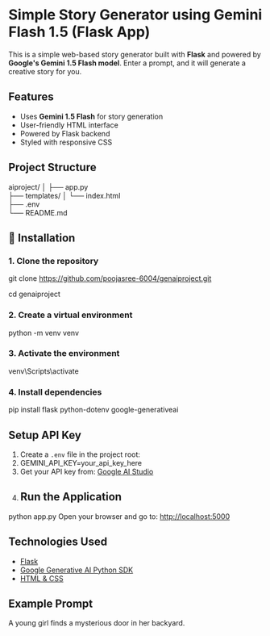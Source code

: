 #  Simple Story Generator using Gemini Flash 1.5 (Flask App)

This is a simple web-based story generator built with **Flask** and powered by **Google's Gemini 1.5 Flash model**. Enter a prompt, and it will generate a creative story for you.
##  Features
- Uses **Gemini 1.5 Flash** for story generation
- User-friendly HTML interface
- Powered by Flask backend
- Styled with responsive CSS
##  Project Structure
aiproject/
│
├── app.py                
├── templates/
│   └── index.html        
├── .env                 
└── README.md             
## 🔧 Installation
### 1. Clone the repository
git clone https://github.com/poojasree-6004/genaiproject.git

cd genaiproject
### 2. Create a virtual environment
python -m venv venv
### 3. Activate the environment
  venv\Scripts\activate
### 4. Install dependencies
pip install flask python-dotenv google-generativeai
##  Setup API Key
1. Create a `.env` file in the project root:
2. GEMINI_API_KEY=your_api_key_here
3. Get your API key from: [Google AI Studio](https://makersuite.google.com/app/apikey)
4. ##  Run the Application
python app.py
Open your browser and go to: [http://localhost:5000](http://localhost:5000)
##  Technologies Used
- [Flask](https://flask.palletsprojects.com/)
- [Google Generative AI Python SDK](https://github.com/google/generative-ai-python)
- [HTML & CSS](https://developer.mozilla.org/)
##  Example Prompt
A young girl finds a mysterious door in her backyard.




